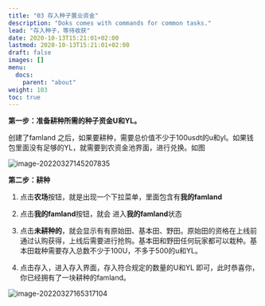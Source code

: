 ```yaml
---
title: "03 存入种子置业资金"
description: "Doks comes with commands for common tasks."
lead: "存入种子，等待收获"
date: 2020-10-13T15:21:01+02:00
lastmod: 2020-10-13T15:21:01+02:00
draft: false
images: []
menu:
  docs:
    parent: "about"
weight: 103
toc: true
---
```


**第一步：准备耕种所需的种子资金U和YL。**

创建了famland 之后，如果要耕种，需要总价值不少于100usdt的u和yl。如果钱包里面没有足够的YL，就需要到农资金池界面，进行兑换。如图

<img src="https://s2.loli.net/2022/03/27/edhaXjFLNYfImcM.png" alt="image-20220327145207835" style="zoom: 100%;" />



**第二步：耕种**

1. 点击**农场**按钮，就是出现一个下拉菜单，里面包含有**我的famland**

2. 点击**我的famland**按钮，就会 进入**我的famland**状态

3. 点击**未耕种的**，就会显示有有原始田、基本田、野田。原始田的资格在上线前通过认购获得，上线后需要进行抢购。基本田和野田任何玩家都可以栽种。基本田栽种需要存入总数不少于100U，不多于500的u和YL。

4. 点击存入，进入存入界面，存入符合规定的数量的U和YL 即可，此时恭喜你，你已经拥有了一块耕种的famland。

<img src="https://s2.loli.net/2022/03/27/E4Ns9C5cBD7h1ir.png" alt="image-20220327165317104"  />
